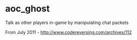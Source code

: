 # aoc_ghost
Talk as other players in-game by manipulating chat packets

From July 2011 - http://www.codereversing.com/archives/112
